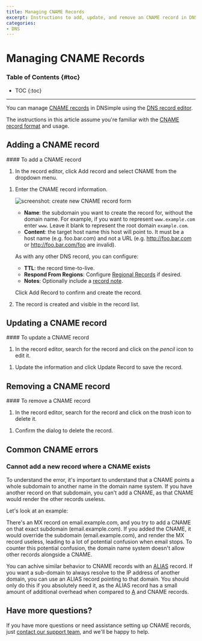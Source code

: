 ```yaml
---
title: Managing CNAME Records
excerpt: Instructions to add, update, and remove an CNAME record in DNSimple.
categories:
- DNS
---
```


# Managing CNAME Records

### Table of Contents {#toc}

* TOC
{:toc}

---

You can manage [CNAME records](/articles/cname-record) in DNSimple using the [DNS record editor](/articles/record-editor).

The instructions in this article assume you're familiar with the [CNAME record format](/articles/cname-record#record-format) and usage.

## Adding a CNAME record

<div class="section-steps" markdown="1">
#### To add a CNAME record

1.  In the record editor, click <label>Add record</label> and select <label>CNAME</label> from the dropdown menu.

<!--- needs screenshot -->

1.  Enter the CNAME record information.

    ![screenshot: create new CNAME record form](/files/record-cname-create-new.png)

    - **Name**: the subdomain you want to create the record for, without the domain name. For example, if you want to represent `www.example.com` enter `www`. Leave it blank to represent the root domain `example.com`.
    - **Content**: the target host name this host will point to. It must be a host name (e.g. foo.bar.com) and not a URL (e.g. http://foo.bar.com or http://foo.bar.com/foo are invalid).

    As with any other DNS record, you can configure:

    - **TTL**: the record time-to-live.
    - **Respond From Regions**: Configure [Regional Records](/articles/regional-records/) if desired.
    - **Notes**: Optionally include a [record note](/articles/record-notes/).

    Click <label>Add Record</label> to confirm and create the record.

1.  The record is created and visible in the record list.

<!--- needs screenshot -->

</div>


## Updating a CNAME record

<div class="section-steps" markdown="1">
#### To update a CNAME record

1.  In the record editor, search for the record and click on the _pencil_ icon to edit it.

<!--- needs screenshot -->

1.  Update the information and click <label>Update Record</label> to save the record.
</div>


## Removing a CNAME record

<div class="section-steps" markdown="1">
#### To remove a CNAME record

1.  In the record editor, search for the record and click on the _trash_ icon to delete it.

<!--- needs screenshot -->

1.  Confirm the dialog to delete the record.
</div>


## Common CNAME errors

### Cannot add a new record where a CNAME exists

To understand the error, it's important to understand that a CNAME points a whole subdomain to another name in the domain name system. If you have another record on that subdomain, you can't add a CNAME, as that CNAME would render the other records useless. 

Let's look at an example:

There's an MX record on email.example.com, and you try to add a CNAME on that exact subdomain (email.example.com). If you added the CNAME, it would override the subdomain (email.example.com), and render the MX record useless, leading to a lot of potential confusion when email stops. To counter this potential confusion, the domain name system doesn't allow other records alongside a CNAME.

You can achive similar behavior to CNAME records with an [ALIAS](/articles/alias-record/) record. If you want a sub-domain to always resolve to the IP address of another domain, you can use an ALIAS record pointing to that domain. You should only do this if you absolutely need it, as the ALIAS record has a small amount of additional overhead when compared to [A](/articles/a-record/) and CNAME records.

## Have more questions?

If you have more questions or need assistance setting up CNAME records, just [contact our support team](https://dnsimple.com/feedback), and we'll be happy to help.
